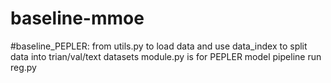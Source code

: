 # baseline-mmoe
#baseline_PEPLER:
from utils.py to load data and use data_index to split data into trian/val/text datasets
module.py is for PEPLER model pipeline
run reg.py
